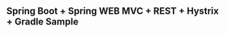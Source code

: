 Spring Boot + Spring WEB MVC + REST + Hystrix + Gradle Sample
-------------------------------------------------------------

